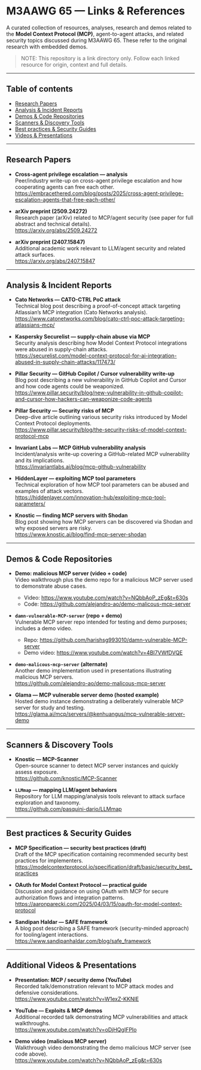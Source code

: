 # M3AAWG 65 — Links & References

A curated collection of resources, analyses, research and demos related to the **Model Context Protocol (MCP)**, agent-to-agent attacks, and related security topics discussed during M3AAWG 65. These refer to the original research with embedded demos.

> NOTE: This repository is a link directory only. Follow each linked resource for origin, context and full details.

---

## Table of contents

- [Research Papers](#research-papers)
- [Analysis & Incident Reports](#analysis--incident-reports)
- [Demos & Code Repositories](#demos--code-repositories)
- [Scanners & Discovery Tools](#scanners--discovery-tools)
- [Best practices & Security Guides](#best-practices--security-guides)
- [Videos & Presentations](#videos--presentations)

---

## Research Papers

- **Cross-agent privilege escalation — analysis**  
  Peer/industry write-up on cross-agent privilege escalation and how cooperating agents can free each other.  
  https://embracethered.com/blog/posts/2025/cross-agent-privilege-escalation-agents-that-free-each-other/

- **arXiv preprint (2509.24272)**  
  Research paper (arXiv) related to MCP/agent security (see paper for full abstract and technical details).  
  https://arxiv.org/abs/2509.24272

- **arXiv preprint (2407.15847)**  
  Additional academic work relevant to LLM/agent security and related attack surfaces.  
  https://arxiv.org/abs/2407.15847

---

## Analysis & Incident Reports

- **Cato Networks — CATO-CTRL PoC attack**  
  Technical blog post describing a proof-of-concept attack targeting Atlassian’s MCP integration (Cato Networks analysis).  
  https://www.catonetworks.com/blog/cato-ctrl-poc-attack-targeting-atlassians-mcp/

- **Kaspersky Securelist — supply-chain abuse via MCP**  
  Security analysis describing how Model Context Protocol integrations were abused in supply-chain attacks.  
  https://securelist.com/model-context-protocol-for-ai-integration-abused-in-supply-chain-attacks/117473/

- **Pillar Security — GitHub Copilot / Cursor vulnerability write-up**  
  Blog post describing a new vulnerability in GitHub Copilot and Cursor and how code agents could be weaponized.  
  https://www.pillar.security/blog/new-vulnerability-in-github-copilot-and-cursor-how-hackers-can-weaponize-code-agents

- **Pillar Security — Security risks of MCP**  
  Deep-dive article outlining various security risks introduced by Model Context Protocol deployments.  
  https://www.pillar.security/blog/the-security-risks-of-model-context-protocol-mcp

- **Invariant Labs — MCP GitHub vulnerability analysis**  
  Incident/analysis write-up covering a GitHub-related MCP vulnerability and its implications.  
  https://invariantlabs.ai/blog/mcp-github-vulnerability

- **HiddenLayer — exploiting MCP tool parameters**  
  Technical exploration of how MCP tool parameters can be abused and examples of attack vectors.  
  https://hiddenlayer.com/innovation-hub/exploiting-mcp-tool-parameters/

- **Knostic — finding MCP servers with Shodan**  
  Blog post showing how MCP servers can be discovered via Shodan and why exposed servers are risky.  
  https://www.knostic.ai/blog/find-mcp-server-shodan
---

## Demos & Code Repositories

- **Demo: malicious MCP server (video + code)**  
  Video walkthrough plus the demo repo for a malicious MCP server used to demonstrate abuse cases.  
  - Video: https://www.youtube.com/watch?v=NQbbAoP_zEg&t=630s  
  - Code: https://github.com/alejandro-ao/demo-malicous-mcp-server

- **`damn-vulnerable-MCP-server` (repo + demo)**  
  Vulnerable MCP server repo intended for testing and demo purposes; includes a demo video.  
  - Repo: https://github.com/harishsg993010/damn-vulnerable-MCP-server  
  - Demo video: https://www.youtube.com/watch?v=4BI7VWfDVQE

- **`demo-malicous-mcp-server` (alternate)**  
  Another demo implementation used in presentations illustrating malicious MCP servers.  
  https://github.com/alejandro-ao/demo-malicous-mcp-server

- **Glama — MCP vulnerable server demo (hosted example)**  
  Hosted demo instance demonstrating a deliberately vulnerable MCP server for study and testing.  
  https://glama.ai/mcp/servers/@kenhuangus/mcp-vulnerable-server-demo

---

## Scanners & Discovery Tools

- **Knostic — MCP-Scanner**  
  Open-source scanner to detect MCP server instances and quickly assess exposure.  
  https://github.com/knostic/MCP-Scanner

- **`LLMmap` — mapping LLM/agent behaviors**  
  Repository for LLM mapping/analysis tools relevant to attack surface exploration and taxonomy.  
  https://github.com/pasquini-dario/LLMmap

---

## Best practices & Security Guides

- **MCP Specification — security best practices (draft)**  
  Draft of the MCP specification containing recommended security best practices for implementers.  
  https://modelcontextprotocol.io/specification/draft/basic/security_best_practices

- **OAuth for Model Context Protocol — practical guide**  
  Discussion and guidance on using OAuth with MCP for secure authorization flows and integration patterns.  
  https://aaronparecki.com/2025/04/03/15/oauth-for-model-context-protocol

- **Sandipan Haldar — SAFE framework**  
  A blog post describing a SAFE framework (security-minded approach) for tooling/agent interactions.  
  https://www.sandipanhaldar.com/blog/safe_framework

---

## Additional Videos & Presentations

- **Presentation: MCP / security demo (YouTube)**  
  Recorded talk/demonstration relevant to MCP attack modes and defensive considerations.  
  https://www.youtube.com/watch?v=W1exZ-KKNIE

- **YouTube — Exploits & MCP demos**  
  Additional recorded talk demonstrating MCP vulnerabilities and attack walkthroughs.  
  https://www.youtube.com/watch?v=oDjHQgIFPIo

- **Demo video (malicious MCP server)**  
  Walkthrough video demonstrating the demo malicious MCP server (see code above).  
  https://www.youtube.com/watch?v=NQbbAoP_zEg&t=630s

